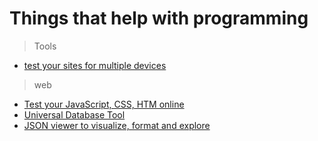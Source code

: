 # Things that help with programming

>Tools

- [test your sites for multiple devices](https://responsively.app/)

>web

- [Test your JavaScript, CSS, HTM online](https://jsfiddle.net/)
- [Universal Database Tool](https://dbeaver.io/)
- [JSON viewer to visualize, format and explore](https://jsoncrack.com/)
